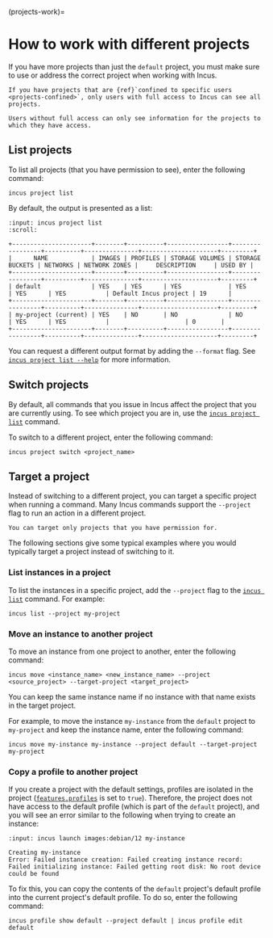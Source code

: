 (projects-work)=
# How to work with different projects

If you have more projects than just the `default` project, you must make sure to use or address the correct project when working with Incus.

```{note}
If you have projects that are {ref}`confined to specific users <projects-confined>`, only users with full access to Incus can see all projects.

Users without full access can only see information for the projects to which they have access.
```

## List projects

To list all projects (that you have permission to see), enter the following command:

    incus project list

By default, the output is presented as a list:

```{terminal}
:input: incus project list
:scroll:

+----------------------+--------+----------+-----------------+-----------------+----------+---------------+---------------------+---------+
|      NAME            | IMAGES | PROFILES | STORAGE VOLUMES | STORAGE BUCKETS | NETWORKS | NETWORK ZONES |     DESCRIPTION     | USED BY |
+----------------------+--------+----------+-----------------+-----------------+----------+---------------+---------------------+---------+
| default              | YES    | YES      | YES             | YES             | YES      | YES           | Default Incus project | 19      |
+----------------------+--------+----------+-----------------+-----------------+----------+---------------+---------------------+---------+
| my-project (current) | YES    | NO       | NO              | NO              | YES      | YES           |                     | 0       |
+----------------------+--------+----------+-----------------+-----------------+----------+---------------+---------------------+---------+
```

You can request a different output format by adding the `--format` flag.
See [`incus project list --help`](incus_project_list.md) for more information.

## Switch projects

By default, all commands that you issue in Incus affect the project that you are currently using.
To see which project you are in, use the [`incus project list`](incus_project_list.md) command.

To switch to a different project, enter the following command:

    incus project switch <project_name>

## Target a project

Instead of switching to a different project, you can target a specific project when running a command.
Many Incus commands support the `--project` flag to run an action in a different project.

```{note}
You can target only projects that you have permission for.
```

The following sections give some typical examples where you would typically target a project instead of switching to it.

### List instances in a project

To list the instances in a specific project, add the `--project` flag to the [`incus list`](incus_list.md) command.
For example:

    incus list --project my-project

### Move an instance to another project

To move an instance from one project to another, enter the following command:

    incus move <instance_name> <new_instance_name> --project <source_project> --target-project <target_project>

You can keep the same instance name if no instance with that name exists in the target project.

For example, to move the instance `my-instance` from the `default` project to `my-project` and keep the instance name, enter the following command:

    incus move my-instance my-instance --project default --target-project my-project

### Copy a profile to another project

If you create a project with the default settings, profiles are isolated in the project ([`features.profiles`](project-features) is set to `true`).
Therefore, the project does not have access to the default profile (which is part of the `default` project), and you will see an error similar to the following when trying to create an instance:

```{terminal}
:input: incus launch images:debian/12 my-instance

Creating my-instance
Error: Failed instance creation: Failed creating instance record: Failed initializing instance: Failed getting root disk: No root device could be found
```

To fix this, you can copy the contents of the `default` project's default profile into the current project's default profile.
To do so, enter the following command:

    incus profile show default --project default | incus profile edit default
